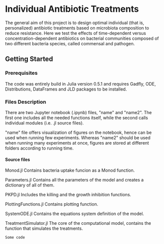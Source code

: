 # Individual Antibiotic Treatments

The general aim of this project is to design optimal individual (that is, personalized) antibiotic treatments based on microbiota composition to reduce resistance. Here we test the effects of time-dependent versus concentration-dependent antibiotics on bacterial communities composed of two different bacteria species, called commensal and pathogen.

## Getting Started

### Prerequisites

The code was entirely build in Julia version 0.5.1 and requires Gadfly, ODE, Distributions, DataFrames and JLD packages to be installed. 

### Files Description

There are two Jupyter notebook (.ipynb) files, "name" and "name2". The first one includes all the needed functions itself, while the second calls individual modules (i.e. .jl source files).

"name" file offers visualization of figures on the notebook, hence can be used when running few experiments. Whereas "name2" should be used when running many experiments at once, figures are stored at different folders according to running time.

#### Source files

Monod.jl Contains bacteria uptake funcion as a Monod function. 

Parameters.jl Contains all the parameters of the model and creates a dictionary of all of them.

PKPD.jl Includes the killing and the growth inhibition functions.

PlottingFunctions.jl Contains plotting function.

SystemODE.jl Contains the equations system definition of the model.

TreatmentSimulator.jl The core of the computational model, contains the function that simulates the treatments. 



```
Some code
```
